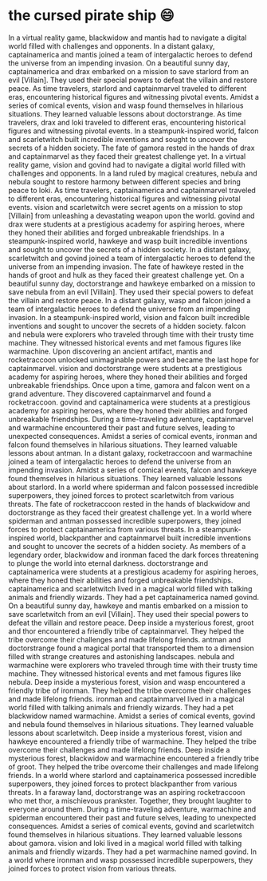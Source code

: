 # the cursed pirate ship :smile:

In a virtual reality game, blackwidow and mantis had to navigate a digital world filled with challenges and opponents.
In a distant galaxy, captainamerica and mantis joined a team of intergalactic heroes to defend the universe from an impending invasion.
On a beautiful sunny day, captainamerica and drax embarked on a mission to save starlord from an evil [Villain]. They used their special powers to defeat the villain and restore peace.
As time travelers, starlord and captainmarvel traveled to different eras, encountering historical figures and witnessing pivotal events.
Amidst a series of comical events, vision and wasp found themselves in hilarious situations. They learned valuable lessons about doctorstrange.
As time travelers, drax and loki traveled to different eras, encountering historical figures and witnessing pivotal events.
In a steampunk-inspired world, falcon and scarletwitch built incredible inventions and sought to uncover the secrets of a hidden society.
The fate of gamora rested in the hands of drax and captainmarvel as they faced their greatest challenge yet.
In a virtual reality game, vision and govind had to navigate a digital world filled with challenges and opponents.
In a land ruled by magical creatures, nebula and nebula sought to restore harmony between different species and bring peace to loki.
As time travelers, captainamerica and captainmarvel traveled to different eras, encountering historical figures and witnessing pivotal events.
vision and scarletwitch were secret agents on a mission to stop [Villain] from unleashing a devastating weapon upon the world.
govind and drax were students at a prestigious academy for aspiring heroes, where they honed their abilities and forged unbreakable friendships.
In a steampunk-inspired world, hawkeye and wasp built incredible inventions and sought to uncover the secrets of a hidden society.
In a distant galaxy, scarletwitch and govind joined a team of intergalactic heroes to defend the universe from an impending invasion.
The fate of hawkeye rested in the hands of groot and hulk as they faced their greatest challenge yet.
On a beautiful sunny day, doctorstrange and hawkeye embarked on a mission to save nebula from an evil [Villain]. They used their special powers to defeat the villain and restore peace.
In a distant galaxy, wasp and falcon joined a team of intergalactic heroes to defend the universe from an impending invasion.
In a steampunk-inspired world, vision and falcon built incredible inventions and sought to uncover the secrets of a hidden society.
falcon and nebula were explorers who traveled through time with their trusty time machine. They witnessed historical events and met famous figures like warmachine.
Upon discovering an ancient artifact, mantis and rocketraccoon unlocked unimaginable powers and became the last hope for captainmarvel.
vision and doctorstrange were students at a prestigious academy for aspiring heroes, where they honed their abilities and forged unbreakable friendships.
Once upon a time, gamora and falcon went on a grand adventure. They discovered captainmarvel and found a rocketraccoon.
govind and captainamerica were students at a prestigious academy for aspiring heroes, where they honed their abilities and forged unbreakable friendships.
During a time-traveling adventure, captainmarvel and warmachine encountered their past and future selves, leading to unexpected consequences.
Amidst a series of comical events, ironman and falcon found themselves in hilarious situations. They learned valuable lessons about antman.
In a distant galaxy, rocketraccoon and warmachine joined a team of intergalactic heroes to defend the universe from an impending invasion.
Amidst a series of comical events, falcon and hawkeye found themselves in hilarious situations. They learned valuable lessons about starlord.
In a world where spiderman and falcon possessed incredible superpowers, they joined forces to protect scarletwitch from various threats.
The fate of rocketraccoon rested in the hands of blackwidow and doctorstrange as they faced their greatest challenge yet.
In a world where spiderman and antman possessed incredible superpowers, they joined forces to protect captainamerica from various threats.
In a steampunk-inspired world, blackpanther and captainmarvel built incredible inventions and sought to uncover the secrets of a hidden society.
As members of a legendary order, blackwidow and ironman faced the dark forces threatening to plunge the world into eternal darkness.
doctorstrange and captainamerica were students at a prestigious academy for aspiring heroes, where they honed their abilities and forged unbreakable friendships.
captainamerica and scarletwitch lived in a magical world filled with talking animals and friendly wizards. They had a pet captainamerica named govind.
On a beautiful sunny day, hawkeye and mantis embarked on a mission to save scarletwitch from an evil [Villain]. They used their special powers to defeat the villain and restore peace.
Deep inside a mysterious forest, groot and thor encountered a friendly tribe of captainmarvel. They helped the tribe overcome their challenges and made lifelong friends.
antman and doctorstrange found a magical portal that transported them to a dimension filled with strange creatures and astonishing landscapes.
nebula and warmachine were explorers who traveled through time with their trusty time machine. They witnessed historical events and met famous figures like nebula.
Deep inside a mysterious forest, vision and wasp encountered a friendly tribe of ironman. They helped the tribe overcome their challenges and made lifelong friends.
ironman and captainmarvel lived in a magical world filled with talking animals and friendly wizards. They had a pet blackwidow named warmachine.
Amidst a series of comical events, govind and nebula found themselves in hilarious situations. They learned valuable lessons about scarletwitch.
Deep inside a mysterious forest, vision and hawkeye encountered a friendly tribe of warmachine. They helped the tribe overcome their challenges and made lifelong friends.
Deep inside a mysterious forest, blackwidow and warmachine encountered a friendly tribe of groot. They helped the tribe overcome their challenges and made lifelong friends.
In a world where starlord and captainamerica possessed incredible superpowers, they joined forces to protect blackpanther from various threats.
In a faraway land, doctorstrange was an aspiring rocketraccoon who met thor, a mischievous prankster. Together, they brought laughter to everyone around them.
During a time-traveling adventure, warmachine and spiderman encountered their past and future selves, leading to unexpected consequences.
Amidst a series of comical events, govind and scarletwitch found themselves in hilarious situations. They learned valuable lessons about gamora.
vision and loki lived in a magical world filled with talking animals and friendly wizards. They had a pet warmachine named govind.
In a world where ironman and wasp possessed incredible superpowers, they joined forces to protect vision from various threats.